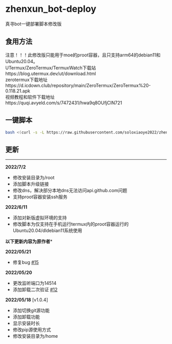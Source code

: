 # zhenxun_bot-deploy
 真寻bot一键部署脚本修改版
## 食用方法  
注意！！！此修改版只能用于moe的proot容器，且只支持arm64的debian11和Ubuntu20.04。  
UTermux/ZeroTermux/TermuxWatch下载站https://blog.utermux.dev/ut/download.html  
zerotermux下载地址https://d.icdown.club/repository/main/ZeroTermux/ZeroTermux%20-0.118.21.apk  
视频教程和软件下载地址https://quqi.avyeld.com/s/7472431/hwa9q8OUfjCIN721  
## 一键脚本
```bash
bash <(curl -s -L https://raw.githubusercontent.com/soloxiaoye2022/zhenxun_bot-deploy/main/install.sh)
```
## 更新

****


**2022/7/2**

* 修改安装目录为/root 
* 添加脚本升级链接
* 修改dns，解决部分本地dns无法访问api.github.com问题
* 支持proot容器安装ssh服务

**2022/6/11**

* 添加对新版虚拟环境的支持
* 修改脚本为仅支持在手机运行termux内的proot容器运行的Ubuntu20.04/dldebian11系统使用

****以下更新内容为原作者*****

**2022/05/21**

* 修复bug [#15](https://github.com/zhenxun-org/zhenxun_bot-deploy/issues/15)

**2022/05/20**

* 更改监听端口为14514
* 添加卸载二次验证 [#12](https://github.com/zhenxun-org/zhenxun_bot-deploy/issues/12)

**2022/05/18** [v1.0.4]

* 添加切换git源功能
* 添加卸载功能
* 显示安装时长
* 修改pip源使用方式
* 修改安装目录为/home
